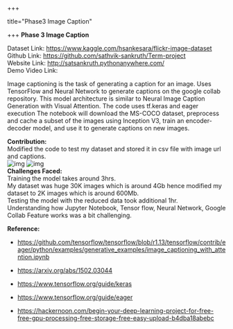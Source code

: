 +++

title="Phase3 Image Caption"

+++
**Phase 3 Image Caption**<br>

Dataset Link: https://www.kaggle.com/hsankesara/flickr-image-dataset <br>
Github Link: https://github.com/sathvik-sankruth/Term-project <br>
Website Link: http://satsankruth.pythonanywhere.com/ <br>
Demo Video Link: <br>

Image captioning is the task of generating a caption for an image.
Uses TensorFlow and Neural Network to generate captions on the google collab repository.
This model architecture is similar to Neural Image Caption Generation with Visual Attention.
The code uses tf.keras and eager execution
The notebook will download the MS-COCO dataset, preprocess and cache a subset of the images using Inception V3, train an encoder-decoder model, and use it to generate captions on new images.
 <br>
 
**Contribution:**<br>
Modified the code to test my dataset and stored it in csv file with image url and captions.<br>
![img](https://sathvik-sankruth.netlify.com/img/imgcap1.PNG)
![img](https://sathvik-sankruth.netlify.com/img/imgcap2.PNG)
 <br>
**Challenges Faced:**<br>
Training the model takes around 3hrs.<br>
My dataset was huge 30K images which is around 4Gb hence modified my dataset to 2K images which is around 600Mb.<br>
Testing the model with the reduced data took additional 1hr.<br>
Understanding how Jupyter Notebook, Tensor flow, Neural Network, Google Collab Feature works was a bit challenging.<br>

**Reference:**<br>
* https://github.com/tensorflow/tensorflow/blob/r1.13/tensorflow/contrib/eager/python/examples/generative_examples/image_captioning_with_attention.ipynb

* https://arxiv.org/abs/1502.03044

* https://www.tensorflow.org/guide/keras

* https://www.tensorflow.org/guide/eager

* https://hackernoon.com/begin-your-deep-learning-project-for-free-free-gpu-processing-free-storage-free-easy-upload-b4dba18abebc 

